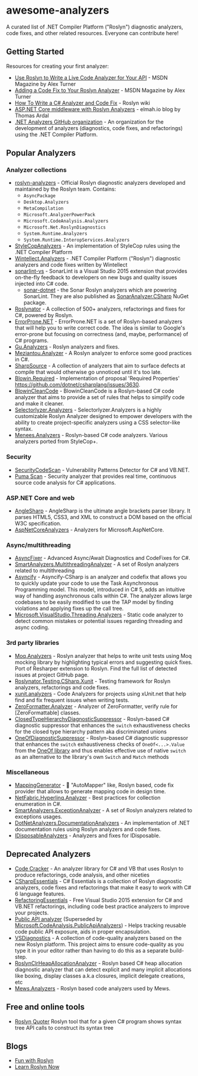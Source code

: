# awesome-analyzers

A curated list of .NET Compiler Platform ("Roslyn") diagnostic analyzers, code fixes, and other related resources.
Everyone can contribute here!

## Getting Started

Resources for creating your first analyzer:

* [Use Roslyn to Write a Live Code Analyzer for Your API](https://msdn.microsoft.com/en-us/magazine/dn879356.aspx) - MSDN Magazine by Alex Turner
* [Adding a Code Fix to Your Roslyn Analyzer](https://msdn.microsoft.com/en-us/magazine/dn904670.aspx) - MSDN Magazine by Alex Turner
* [How To Write a C# Analyzer and Code Fix](https://github.com/dotnet/roslyn/wiki/How-To-Write-a-C%23-Analyzer-and-Code-Fix) - Roslyn wiki
* [ASP.NET Core middleware with Roslyn Analyzers](https://blog.elmah.io/asp-net-core-middleware-with-roslyn-analyzers-part-1/) - elmah.io blog by Thomas Ardal
* [.NET Analyzers GitHub organization](https://github.com/DotNetAnalyzers) - An organization for the development of analyzers (diagnostics, code fixes, and refactorings) using the .NET Compiler Platform.

## Popular Analyzers

### Analyzer collections

* [roslyn-analyzers](https://github.com/dotnet/roslyn-analyzers) - Official Roslyn diagnostic analyzers developed and maintained by the Roslyn team. Contains:
  * `AsyncPackage`
  * `Desktop.Analyzers`
  * `MetaCompilation`
  * `Microsoft.AnalyzerPowerPack`
  * `Microsoft.CodeAnalysis.Analyzers`
  * `Microsoft.Net.RoslynDiagnostics`
  * `System.Runtime.Analyzers`
  * `System.Runtime.InteropServices.Analyzers`
* [StyleCopAnalyzers](https://github.com/DotNetAnalyzers/StyleCopAnalyzers) - An implementation of StyleCop rules using the .NET Compiler Platform
* [Wintellect.Analyzers](https://github.com/Wintellect/Wintellect.Analyzers) - .NET Compiler Platform ("Roslyn") diagnostic analyzers and code fixes written by Wintellect
* [sonarlint-vs](https://github.com/SonarSource/sonarlint-visualstudio) - SonarLint is a Visual Studio 2015 extension that provides on-the-fly feedback to developers on new bugs and quality issues injected into C# code.
  * [sonar-dotnet](https://github.com/SonarSource/sonar-dotnet) - the Sonar Roslyn analyzers which are powering SonarLint. They are also published as [SonarAnalyzer.CSharp](https://www.nuget.org/packages/SonarAnalyzer.CSharp/) NuGet package.
* [Roslynator](https://github.com/JosefPihrt/Roslynator) - A collection of 500+ analyzers, refactorings and fixes for C#, powered by Roslyn.
* [ErrorProne.NET](https://github.com/SergeyTeplyakov/ErrorProne.NET) - ErrorProne.NET is a set of Roslyn-based analyzers that will help you to write correct code. The idea is similar to Google's error-prone but focusing on correctness (and, maybe, performance) of C# programs.
* [Gu.Analyzers](https://www.nuget.org/packages/Gu.Analyzers/) - Roslyn analyzers and fixes.
* [Meziantou.Analyzer](https://www.nuget.org/packages/Meziantou.Analyzer/) - A Roslyn analyzer to enforce some good practices in C#.
* [SharpSource](https://github.com/Vannevelj/SharpSource) - A collection of analyzers that aim to surface defects at compile that would otherwise go unnoticed until it's too late.
* [Blowin.Required](https://github.com/blowin/Blowin.Required/) - Implementation of proposal 'Required Properties' https://github.com/dotnet/csharplang/issues/3630.
* [BlowinCleanCode](https://github.com/blowin/BlowinCleanCode/) - BlowinCleanCode is a Roslyn-based C# code analyzer that aims to provide a set of rules that helps to simplify code and make it cleaner.
* [Selectorlyzer.Analyzers](https://github.com/rlgnak/Selectorlyzer.Analyzers) - Selectorlyzer.Analyzers is a highly customizable Roslyn Analyzer designed to empower developers with the ability to create project-specific analyzers using a CSS selector-like syntax.
* [Menees.Analyzers](https://github.com/menees/Analyzers) - Roslyn-based C# code analyzers. Various analyzers ported from StyleCop+.

### Security

* [SecurityCodeScan](https://github.com/security-code-scan/security-code-scan) - Vulnerability Patterns Detector for C# and VB.NET.
* [Puma Scan](https://www.pumascan.com) - Security analyzer that provides real time, continuous source code analysis for C# applications.

### ASP.NET Core and web

* [AngleSharp](https://www.nuget.org/packages/AngleSharp) - AngleSharp is the ultimate angle brackets parser library. It parses HTML5, CSS3, and XML to construct a DOM based on the official W3C specification.
* [AspNetCoreAnalyzers](https://www.nuget.org/packages/AspNetCoreAnalyzers) - Analyzers for Microsoft.AspNetCore.

### Async/multithreading

* [AsyncFixer](http://www.asyncfixer.com/) - Advanced Async/Await Diagnostics and CodeFixes for C#.
* [SmartAnalyzers.MultithreadingAnalyzer](https://github.com/smartanalyzers/MultithreadingAnalyzer) - A set of Roslyn analyzers related to multithreading
* [Asyncify](https://www.nuget.org/packages/Asyncify/) - Asyncify-CSharp is an analyzer and codefix that allows you to quickly update your code to use the Task Asynchronous Programming model. This model, introduced in C# 5, adds an intuitive way of handling asynchronous calls within C#. The analyzer allows large codebases to be easily modified to use the TAP model by finding violations and applying fixes up the call tree.
* [Microsoft.VisualStudio.Threading.Analyzers](https://www.nuget.org/packages/Microsoft.VisualStudio.Threading.Analyzers) - Static code analyzer to detect common mistakes or potential issues regarding threading and async coding.

### 3rd party libraries

* [Moq.Analyzers](https://www.nuget.org/packages/Moq.Analyzers/) - Roslyn analyzer that helps to write unit tests using Moq mocking library by highlighting typical errors and suggesting quick fixes. Port of Resharper extension to Roslyn. Find the full list of detected issues at project GitHub page.
* [Roslynator.Testing.CSharp.Xunit](https://www.nuget.org/packages/Roslynator.Testing.CSharp.Xunit/) - Testing framework for Roslyn analyzers, refactorings and code fixes.
* [xunit.analyzers](https://www.nuget.org/packages/xunit.analyzers/) - Code Analyzers for projects using xUnit.net that help find and fix frequent issues when writing tests.
* [ZeroFormatter.Analyzer](https://www.nuget.org/packages/ZeroFormatter.Analyzer/) - Analyzer of ZeroFormatter, verify rule for [ZeroFormattable] classes.
* [ClosedTypeHierarchyDiagnosticSuppressor](https://github.com/shuebner/ClosedTypeHierarchyDiagnosticSuppressor) - Roslyn-based C# diagnostic suppressor that enhances the `switch` exhaustiveness checks for the closed type hierarchy pattern aka discriminated unions
* [OneOfDiagnosticSuppressor](https://github.com/shuebner/OneOfDiagnosticSuppressor) - Roslyn-based C# diagnostic suppressor that enhances the `switch` exhaustiveness checks of `OneOf<...>.Value` from the [OneOf library](https://github.com/mcintyre321/OneOf) and thus enables effective use of native `switch` as an alternative to the library's own `Switch` and `Match` methods

### Miscellaneous

* [MappingGenerator](https://github.com/cezarypiatek/MappingGenerator) - 🔄 "AutoMapper" like, Roslyn based, code fix provider that allows to generate mapping code in design time.
* [NetFabric.Hyperlinq.Analyzer](https://github.com/NetFabric/NetFabric.Hyperlinq.Analyzer) - Best practices for collection enumeration in C#.
* [SmartAnalyzers.ExceptionAnalyzer](https://github.com/smartanalyzers/ExceptionAnalyzer) - A set of Roslyn analyzers related to exceptions usages.
* [DotNetAnalyzers.DocumentationAnalyzers](https://www.nuget.org/packages/DotNetAnalyzers.DocumentationAnalyzers) - An implementation of .NET documentation rules using Roslyn analyzers and code fixes.
* [IDisposableAnalyzers](https://www.nuget.org/packages/IDisposableAnalyzers/) - Analyzers and fixes for IDisposable.

## Deprecated Analyzers

* [Code Cracker](https://github.com/code-cracker/code-cracker) - An analyzer library for C# and VB that uses Roslyn to produce refactorings, code analysis, and other niceties
* [CSharpEssentials](https://github.com/DustinCampbell/CSharpEssentials) - C# Essentials is a collection of Roslyn diagnostic analyzers, code fixes and refactorings that make it easy to work with C# 6 language features.
* [RefactoringEssentials](https://github.com/icsharpcode/RefactoringEssentials/) - Free Visual Studio 2015 extension for C# and VB.NET refactorings, including code best practice analyzers to improve your projects.
* [Public API analyzer](https://github.com/DotNetAnalyzers/PublicApiAnalyzer) (Superseded by [Microsoft.CodeAnalysis.PublicApiAnalyzers](https://github.com/dotnet/roslyn-analyzers/blob/main/src/PublicApiAnalyzers/Microsoft.CodeAnalysis.PublicApiAnalyzers.md)) - Helps tracking reusable code public API exposure, aids in proper encapsulation.
* [VSDiagnostics](https://www.nuget.org/packages/VSDiagnostics/) - A collection of code-quality analyzers based on the new Roslyn platform. This project aims to ensure code-quality as you type it in your editor rather than having to do this as a separate build-step.
* [RoslynClrHeapAllocationAnalyzer](https://github.com/mjsabby/RoslynClrHeapAllocationAnalyzer) - Roslyn based C# heap allocation diagnostic analyzer that can detect explicit and many implicit allocations like boxing, display classes a.k.a closures, implicit delegate creations, etc
* [Mews.Analyzers](https://www.nuget.org/packages/Mews.Analyzers/) - Roslyn based code analyzers used by Mews.

## Free and online tools

* [Roslyn Quoter](https://github.com/KirillOsenkov/RoslynQuoter) Roslyn tool that for a given C# program shows syntax tree API calls to construct its syntax tree

## Blogs

* [Fun with Roslyn](https://johnkoerner.com/)
* [Learn Roslyn Now](https://joshvarty.com/learn-roslyn-now/)
